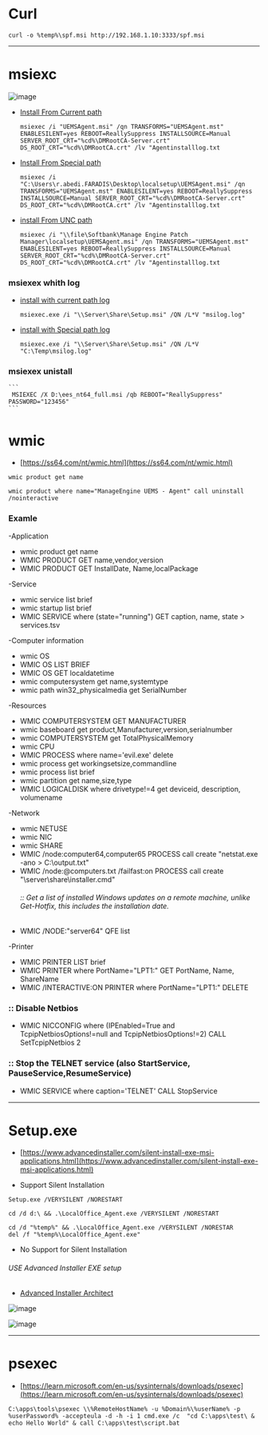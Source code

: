 # Curl
  ```
curl -o %temp%\spf.msi http://192.168.1.10:3333/spf.msi
  ```
----------------------------
# msiexc
![image](https://github.com/rezaabedi1365/bat/assets/117336743/e9c5fc1b-06ba-4983-8328-54f0a808d014)

  - [Install From Current path]()
    ```
    msiexec /i "UEMSAgent.msi" /qn TRANSFORMS="UEMSAgent.mst" ENABLESILENT=yes REBOOT=ReallySuppress INSTALLSOURCE=Manual SERVER_ROOT_CRT="%cd%\DMRootCA-Server.crt" DS_ROOT_CRT="%cd%\DMRootCA.crt" /lv "Agentinstalllog.txt
    ```
  - [Install From Special path]()
    ```
    msiexec /i "C:\Users\r.abedi.FARADIS\Desktop\localsetup\UEMSAgent.msi" /qn TRANSFORMS="UEMSAgent.mst" ENABLESILENT=yes REBOOT=ReallySuppress INSTALLSOURCE=Manual SERVER_ROOT_CRT="%cd%\DMRootCA-Server.crt" DS_ROOT_CRT="%cd%\DMRootCA.crt" /lv "Agentinstalllog.txt
    ```
  - [install From UNC path]()
    ```
    msiexec /i "\\file\Softbank\Manage Engine Patch Manager\localsetup\UEMSAgent.msi" /qn TRANSFORMS="UEMSAgent.mst" ENABLESILENT=yes REBOOT=ReallySuppress INSTALLSOURCE=Manual SERVER_ROOT_CRT="%cd%\DMRootCA-Server.crt" DS_ROOT_CRT="%cd%\DMRootCA.crt" /lv "Agentinstalllog.txt
    ```
  ### msiexex whith log
  - [install with current path log]()
    ```
    msiexec.exe /i "\\Server\Share\Setup.msi" /QN /L*V "msilog.log"
    ```
  - [install with Special path log]()
    ```
    msiexec.exe /i "\\Server\Share\Setup.msi" /QN /L*V "C:\Temp\msilog.log"
    ```
  ### msiexex unistall
    ```
     MSIEXEC /X D:\ees_nt64_full.msi /qb REBOOT="ReallySuppress" PASSWORD="123456"
    ```
# wmic
- [https://ss64.com/nt/wmic.html](https://ss64.com/nt/wmic.html)
```
wmic product get name
```
```
wmic product where name="ManageEngine UEMS - Agent" call uninstall /nointeractive
```
### Examle

-Application
- wmic product get name
- WMIC PRODUCT GET name,vendor,version
- WMIC PRODUCT GET InstallDate, Name,localPackage 
  
-Service
- wmic service list brief
- wmic startup list brief
- WMIC SERVICE where (state="running") GET caption, name, state > services.tsv
  
-Computer information
- wmic OS
- WMIC OS LIST BRIEF
- WMIC OS GET localdatetime
- wmic computersystem get name,systemtype
- wmic path win32_physicalmedia get SerialNumber
  
-Resources
- WMIC COMPUTERSYSTEM GET MANUFACTURER
- wmic baseboard get product,Manufacturer,version,serialnumber
- wmic COMPUTERSYSTEM get TotalPhysicalMemory
- wmic CPU
- WMIC PROCESS where name='evil.exe' delete
- wmic process get workingsetsize,commandline
- wmic process list brief
- wmic partition get name,size,type
- WMIC LOGICALDISK where drivetype!=4 get deviceid, description, volumename

-Network
- wmic NETUSE
- wmic NIC
- wmic SHARE
- WMIC /node:computer64,computer65 PROCESS call create "netstat.exe -ano > C:\output.txt"
- WMIC /node:@computers.txt /failfast:on PROCESS call create "\\server\share\installer.cmd"
  ###### :: Get a list of installed Windows updates on a remote machine, unlike Get-Hotfix, this includes the installation date.
- WMIC /NODE:"server64" QFE list

-Printer
- WMIC PRINTER LIST brief
- WMIC PRINTER where PortName="LPT1:" GET PortName, Name, ShareName
- WMIC /INTERACTIVE:ON PRINTER where PortName="LPT1:" DELETE


 


### :: Disable Netbios
- WMIC NICCONFIG where (IPEnabled=True and TcpipNetbiosOptions!=null and TcpipNetbiosOptions!=2) CALL SetTcpipNetbios 2

### :: Stop the TELNET service (also StartService, PauseService,ResumeService)
- WMIC SERVICE where caption='TELNET' CALL StopService

-------------------------------------------------

# Setup.exe
- [https://www.advancedinstaller.com/silent-install-exe-msi-applications.html](https://www.advancedinstaller.com/silent-install-exe-msi-applications.html)

- Support Silent Installation
  
```
Setup.exe /VERYSILENT /NORESTART
```
```
cd /d d:\ && .\LocalOffice_Agent.exe /VERYSILENT /NORESTART
```
```
cd /d "%temp%" && .\LocalOffice_Agent.exe /VERYSILENT /NORESTAR
del /f "%temp%\LocalOffice_Agent.exe"
```

- No Support for Silent Installation
###### USE Advanced Installer EXE setup
- [Advanced Installer Architect](https://p30download.ir/fa/entry/12256/advanced-installer)

![image](https://github.com/rezaabedi1365/bat/assets/117336743/1cd4e1a4-4cea-4a7c-be85-78b1df650b6f)

![image](https://github.com/rezaabedi1365/bat/assets/117336743/001cbed7-353b-4716-ba9c-835e4f7fa4ae)

--------------------------------------------------

# psexec
- [https://learn.microsoft.com/en-us/sysinternals/downloads/psexec](https://learn.microsoft.com/en-us/sysinternals/downloads/psexec)
  
```
C:\apps\tools\psexec \\%RemoteHostName% -u %Domain%\%userName% -p %userPassword% -accepteula -d -h -i 1 cmd.exe /c 	"cd C:\apps\test\ & echo Hello World" & call C:\apps\test\script.bat
```

     
